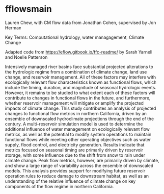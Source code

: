 # fflowsmain

Lauren Chew, with CM flow data from Jonathan Cohen, supervised by Jon Herman

Key Terms: Computational hydrology, water managagement, Climate Change

Adapted code from https://eflow.gitbook.io/ffc-readme/ by Sarah Yarnell and Noelle Patterson

Intensively managed river basins face substantial projected alterations to the hydrologic regime from a combination of climate change, land use change, and reservoir management. All of these factors may interfere with ecologically relevant flow characteristics known as functional flows, which include the timing, duration, and magnitude of seasonal hydrologic events. However, it remains to be studied to what extent each of these factors will contribute to changes in functional flows in the future, and furthermore, whether reservoir management will mitigate or amplify the projected impacts of climate change. This study contributes an analysis of projected changes to functional flow metrics in northern California, driven by an ensemble of downscaled hydroclimate projections through the end of the century. A multi-reservoir simulation model is used to determine the additional influence of water management on ecologically relevant flow metrics, as well as the potential to modify system operations to maintain functional flows while meeting other operating objectives such as water supply, flood control, and electricity generation. Results indicate that metrics focused on seasonal timing are primarily driven by reservoir storage, with some influence due to the shift from snow to rain under climate change. Peak flow metrics, however, are primarily driven by climate, and show a large range of variability across the ensemble of downscaled models. This analysis provides support for modifying future reservoir operation rules to reduce damage to downstream habitat, as well as an understanding of the relative influence of climate change on key components of the flow regime in northern California.
